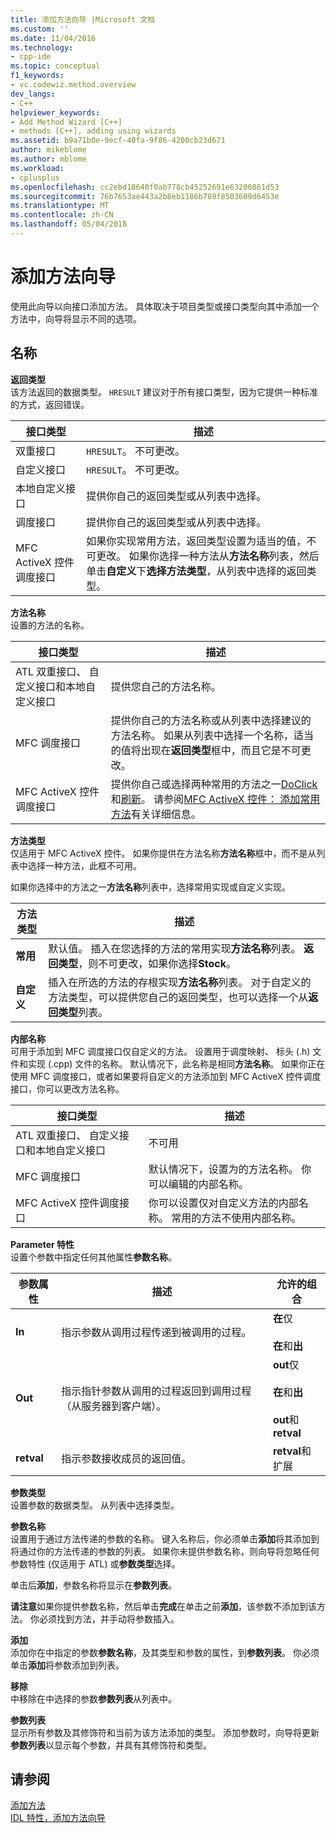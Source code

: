 ```yaml
---
title: 添加方法向导 |Microsoft 文档
ms.custom: ''
ms.date: 11/04/2016
ms.technology:
- cpp-ide
ms.topic: conceptual
f1_keywords:
- vc.codewiz.method.overview
dev_langs:
- C++
helpviewer_keywords:
- Add Method Wizard [C++]
- methods [C++], adding using wizards
ms.assetid: b9a71b0e-9ecf-40fa-9f86-4200cb23d671
author: mikeblome
ms.author: mblome
ms.workload:
- cplusplus
ms.openlocfilehash: cc2ebd18640f0ab778cb45252691e63206861d53
ms.sourcegitcommit: 76b7653ae443a2b8eb1186b789f8503609d6453e
ms.translationtype: MT
ms.contentlocale: zh-CN
ms.lasthandoff: 05/04/2018
---
```

# <a name="add-method-wizard"></a>添加方法向导
使用此向导以向接口添加方法。 具体取决于项目类型或接口类型向其中添加一个方法中，向导将显示不同的选项。  
  
## <a name="names"></a>名称  
 **返回类型**  
 该方法返回的数据类型。 `HRESULT` 建议对于所有接口类型，因为它提供一种标准的方式，返回错误。  
  
|接口类型|描述|  
|--------------------|-----------------|  
|双重接口|`HRESULT`。 不可更改。|  
|自定义接口|`HRESULT`。 不可更改。|  
|本地自定义接口|提供你自己的返回类型或从列表中选择。|  
|调度接口|提供你自己的返回类型或从列表中选择。|  
|MFC ActiveX 控件调度接口|如果你实现常用方法，返回类型设置为适当的值，不可更改。 如果你选择一种方法从**方法名称**列表，然后单击**自定义**下**选择方法类型**，从列表中选择的返回类型。|  
  
 **方法名称**  
 设置的方法的名称。  
  
|接口类型|描述|  
|--------------------|-----------------|  
|ATL 双重接口、 自定义接口和本地自定义接口|提供您自己的方法名称。|  
|MFC 调度接口|提供你自己的方法名称或从列表中选择建议的方法名称。 如果从列表中选择一个名称，适当的值将出现在**返回类型**框中，而且它是不可更改。|  
|MFC ActiveX 控件调度接口|提供你自己或选择两种常用的方法之一[DoClick](../mfc/reference/colecontrol-class.md#doclick)和[刷新](../mfc/reference/colecontrol-class.md#refresh)。 请参阅[MFC ActiveX 控件： 添加常用方法](../mfc/mfc-activex-controls-adding-stock-methods.md)有关详细信息。|  
  
 **方法类型**  
 仅适用于 MFC ActiveX 控件。 如果你提供在方法名称**方法名称**框中，而不是从列表中选择一种方法，此框不可用。  
  
 如果你选择中的方法之一**方法名称**列表中，选择常用实现或自定义实现。  
  
|方法类型|描述|  
|-----------------|-----------------|  
|**常用**|默认值。 插入在您选择的方法的常用实现**方法名称**列表。 **返回类型**，则不可更改，如果你选择**Stock**。|  
|**自定义**|插入在所选的方法的存根实现**方法名称**列表。 对于自定义的方法类型，可以提供您自己的返回类型，也可以选择一个从**返回类型**列表。|  
  
 **内部名称**  
 可用于添加到 MFC 调度接口仅自定义的方法。 设置用于调度映射、 标头 (.h) 文件和实现 (.cpp) 文件的名称。 默认情况下，此名称是相同**方法名称**。 如果你正在使用 MFC 调度接口，或者如果要将自定义的方法添加到 MFC ActiveX 控件调度接口，你可以更改方法名称。  
  
|接口类型|描述|  
|--------------------|-----------------|  
|ATL 双重接口、 自定义接口和本地自定义接口|不可用|  
|MFC 调度接口|默认情况下，设置为的方法名称。 你可以编辑的内部名称。|  
|MFC ActiveX 控件调度接口|你可以设置仅对自定义方法的内部名称。 常用的方法不使用内部名称。|  
  
 **Parameter 特性**  
 设置个参数中指定任何其他属性**参数名称**。  
  
|参数属性|描述|允许的组合|  
|-------------------------|-----------------|--------------------------|  
|**In**|指示参数从调用过程传递到被调用的过程。|**在**仅<br /><br /> **在**和**出**|  
|**Out**|指示指针参数从调用的过程返回到调用过程 （从服务器到客户端）。|**out**仅<br /><br /> **在**和**出**<br /><br /> **out**和**retval**|  
|**retval**|指示参数接收成员的返回值。|**retval**和扩展|  
  
 **参数类型**  
 设置参数的数据类型。 从列表中选择类型。  
  
 **参数名称**  
 设置用于通过方法传递的参数的名称。 键入名称后，你必须单击**添加**将其添加到将通过你的方法传递的参数的列表。 如果你未提供参数名称，则向导将忽略任何参数特性 (仅适用于 ATL) 或**参数类型**选择。  
  
 单击后**添加**，参数名称将显示在**参数列表**。  
  
 **请注意**如果你提供参数名称，然后单击**完成**在单击之前**添加**，该参数不添加到该方法。 你必须找到方法，并手动将参数插入。  
  
 **添加**  
 添加你在中指定的参数**参数名称**，及其类型和参数的属性，到**参数列表**。 你必须单击**添加**将参数添加到列表。  
  
 **移除**  
 中移除在中选择的参数**参数列表**从列表中。  
  
 **参数列表**  
 显示所有参数及其修饰符和当前为该方法添加的类型。 添加参数时，向导将更新**参数列表**以显示每个参数，并具有其修饰符和类型。  
  
## <a name="see-also"></a>请参阅  
 [添加方法](../ide/adding-a-method-visual-cpp.md)   
 [IDL 特性，添加方法向导](../ide/idl-attributes-add-method-wizard.md)